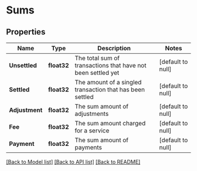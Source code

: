 # Sums

## Properties
Name | Type | Description | Notes
------------ | ------------- | ------------- | -------------
**Unsettled** | **float32** | The total sum of transactions that have not been settled yet | [default to null]
**Settled** | **float32** | The amount of a singled transaction that has been settled | [default to null]
**Adjustment** | **float32** | The sum amount of adjustments | [default to null]
**Fee** | **float32** | The sum amount charged for a service | [default to null]
**Payment** | **float32** | The sum amount of payments | [default to null]

[[Back to Model list]](../README.md#documentation-for-models) [[Back to API list]](../README.md#documentation-for-api-endpoints) [[Back to README]](../README.md)

